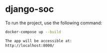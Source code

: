 # django-soc

To run the project, use the following command:
```bash
docker-compose up --build

The app will be accessible at:
http://localhost:8000/
```
